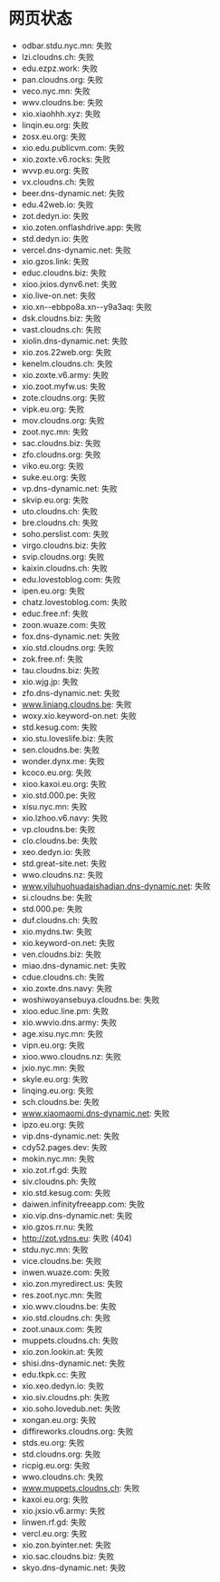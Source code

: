 # 网页状态
- odbar.stdu.nyc.mn: 失败
- lzi.cloudns.ch: 失败
- edu.ezpz.work: 失败
- pan.cloudns.org: 失败
- veco.nyc.mn: 失败
- wwv.cloudns.be: 失败
- xio.xiaohhh.xyz: 失败
- linqin.eu.org: 失败
- zosx.eu.org: 失败
- xio.edu.publicvm.com: 失败
- xio.zoxte.v6.rocks: 失败
- wvvp.eu.org: 失败
- vx.cloudns.ch: 失败
- beer.dns-dynamic.net: 失败
- edu.42web.io: 失败
- zot.dedyn.io: 失败
- xio.zoten.onflashdrive.app: 失败
- std.dedyn.io: 失败
- vercel.dns-dynamic.net: 失败
- xio.gzos.link: 失败
- educ.cloudns.biz: 失败
- xioo.jxios.dynv6.net: 失败
- xio.live-on.net: 失败
- xio.xn--ebbpo8a.xn--y9a3aq: 失败
- dsk.cloudns.biz: 失败
- vast.cloudns.ch: 失败
- xiolin.dns-dynamic.net: 失败
- xio.zos.22web.org: 失败
- kenelm.cloudns.ch: 失败
- xio.zoxte.v6.army: 失败
- xio.zoot.myfw.us: 失败
- zote.cloudns.org: 失败
- vipk.eu.org: 失败
- mov.cloudns.org: 失败
- zoot.nyc.mn: 失败
- sac.cloudns.biz: 失败
- zfo.cloudns.org: 失败
- viko.eu.org: 失败
- suke.eu.org: 失败
- vp.dns-dynamic.net: 失败
- skvip.eu.org: 失败
- uto.cloudns.ch: 失败
- bre.cloudns.ch: 失败
- soho.perslist.com: 失败
- virgo.cloudns.biz: 失败
- svip.cloudns.org: 失败
- kaixin.cloudns.ch: 失败
- edu.lovestoblog.com: 失败
- ipen.eu.org: 失败
- chatz.lovestoblog.com: 失败
- educ.free.nf: 失败
- zoon.wuaze.com: 失败
- fox.dns-dynamic.net: 失败
- xio.std.cloudns.org: 失败
- zok.free.nf: 失败
- tau.cloudns.biz: 失败
- xio.wjg.jp: 失败
- zfo.dns-dynamic.net: 失败
- www.liniang.cloudns.be: 失败
- woxy.xio.keyword-on.net: 失败
- std.kesug.com: 失败
- xio.stu.loveslife.biz: 失败
- sen.cloudns.be: 失败
- wonder.dynx.me: 失败
- kcoco.eu.org: 失败
- xioo.kaxoi.eu.org: 失败
- xio.std.000.pe: 失败
- xisu.nyc.mn: 失败
- xio.lzhoo.v6.navy: 失败
- vp.cloudns.be: 失败
- clo.cloudns.be: 失败
- xeo.dedyn.io: 失败
- std.great-site.net: 失败
- wwo.cloudns.nz: 失败
- www.yiluhuohuadaishadian.dns-dynamic.net: 失败
- si.cloudns.be: 失败
- std.000.pe: 失败
- duf.cloudns.ch: 失败
- xio.mydns.tw: 失败
- xio.keyword-on.net: 失败
- ven.cloudns.biz: 失败
- miao.dns-dynamic.net: 失败
- cdue.cloudns.ch: 失败
- xio.zoxte.dns.navy: 失败
- woshiwoyansebuya.cloudns.be: 失败
- xioo.educ.line.pm: 失败
- xio.wwvio.dns.army: 失败
- age.xisu.nyc.mn: 失败
- vipn.eu.org: 失败
- xioo.wwo.cloudns.nz: 失败
- jxio.nyc.mn: 失败
- skyle.eu.org: 失败
- linqing.eu.org: 失败
- sch.cloudns.be: 失败
- www.xiaomaomi.dns-dynamic.net: 失败
- ipzo.eu.org: 失败
- vip.dns-dynamic.net: 失败
- cdy52.pages.dev: 失败
- mokin.nyc.mn: 失败
- xio.zot.rf.gd: 失败
- siv.cloudns.ph: 失败
- xio.std.kesug.com: 失败
- daiwen.infinityfreeapp.com: 失败
- xio.vip.dns-dynamic.net: 失败
- xio.gzos.rr.nu: 失败
- http://zot.ydns.eu: 失败 (404)
- stdu.nyc.mn: 失败
- vice.cloudns.be: 失败
- inwen.wuaze.com: 失败
- xio.zon.myredirect.us: 失败
- res.zoot.nyc.mn: 失败
- xio.wwv.cloudns.be: 失败
- xio.std.cloudns.ch: 失败
- zoot.unaux.com: 失败
- muppets.cloudns.ch: 失败
- xio.zon.lookin.at: 失败
- shisi.dns-dynamic.net: 失败
- edu.tkpk.cc: 失败
- xio.xeo.dedyn.io: 失败
- xio.siv.cloudns.ph: 失败
- xio.soho.lovedub.net: 失败
- xongan.eu.org: 失败
- diffireworks.cloudns.org: 失败
- stds.eu.org: 失败
- std.cloudns.org: 失败
- ricpig.eu.org: 失败
- wwo.cloudns.ch: 失败
- www.muppets.cloudns.ch: 失败
- kaxoi.eu.org: 失败
- xio.jxsio.v6.army: 失败
- linwen.rf.gd: 失败
- vercl.eu.org: 失败
- xio.zon.byinter.net: 失败
- xio.sac.cloudns.biz: 失败
- skyo.dns-dynamic.net: 失败
